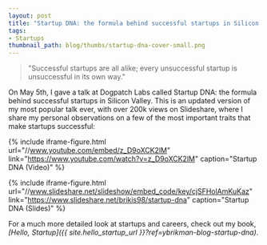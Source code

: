 ```yaml
---
layout: post
title: "Startup DNA: the formula behind successful startups in Silicon Valley"
tags:
- Startups
thumbnail_path: blog/thumbs/startup-dna-cover-small.png
---
```


> "Successful startups are all alike; every unsuccessful startup is unsuccessful in its own way." 

On May 5th, I gave a talk at Dogpatch Labs called Startup DNA: the formula behind successful startups in Silicon Valley.
This is an updated version of my most popular talk ever, with over 200k views on Slideshare, where I share my personal 
observations on a few of the most important traits that make startups successful: 

{% include iframe-figure.html url="//www.youtube.com/embed/z_D9oXCK2lM" link="https://www.youtube.com/watch?v=z_D9oXCK2lM" caption="Startup DNA (Video)" %}

{% include iframe-figure.html url="//www.slideshare.net/slideshow/embed_code/key/cjSFHolAmKuKaz" link="https://www.slideshare.net/brikis98/startup-dna" caption="Startup DNA (Slides)" %}

For a much more detailed look at startups and careers, check out my book, 
*[Hello, Startup]({{ site.hello_startup_url }}?ref=ybrikman-blog-startup-dna)*. 